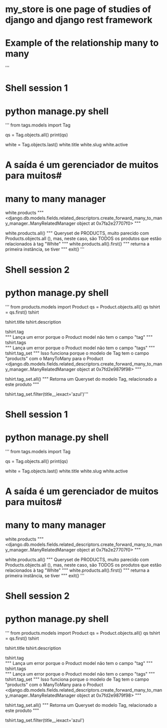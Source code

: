 # my_store is one page of studies of django and django rest framework
# Example of the relationship many to many 
'''
# Shell session 1
# python manage.py shell
'''
from tags.models import Tag

qs = Tag.objects.all()
print(qs)

white = Tag.objects.last()
white.title
white.slug
white.active

# A saída é um gerenciador de muitos para muitos#
# many to many manager
white.products
"""
<django.db.models.fields.related_descriptors.create_forward_many_to_many_manager..ManyRelatedManager object at 0x7fa2e27707f0>
"""

white.products.all()
"""
Queryset de PRODUCTS, muito parecido com Products.objects.all (), 
mas, neste caso, são TODOS os produtos que estão relacionados à tag "White"
"""
white.products.all().first()
"""
returna a primeira instância, se tiver
"""
exit()
'''
# Shell session 2
# python manage.py shell
'''
from products.models import Product
qs = Product.objects.all()
qs
tshirt = qs.first()
tshirt

tshirt.title
tshirt.description

tshirt.tag  
"""
Lança um error porque o Product model não tem o campo "tag"
"""
tshirt.tags  
"""
Lança um error porque o Product model não tem o campo "tags"
"""
tshirt.tag_set
"""
  Isso funciona porque o modelo de Tag tem o campo "products" com o ManyToMany para o Product
  <django.db.models.fields.related_descriptors.create_forward_many_to_many_manager..ManyRelatedManager object at 0x7fd2e9879f98>
"""

tshirt.tag_set.all()
"""
Retorna um Queryset do modelo Tag, relacionado a este produto
"""

tshirt.tag_set.filter(title__iexact='azul')'''
# Shell session 1
# python manage.py shell
'''
from tags.models import Tag

qs = Tag.objects.all()
print(qs)

white = Tag.objects.last()
white.title
white.slug
white.active

# A saída é um gerenciador de muitos para muitos#
# many to many manager
white.products
"""
<django.db.models.fields.related_descriptors.create_forward_many_to_many_manager..ManyRelatedManager object at 0x7fa2e27707f0>
"""

white.products.all()
"""
Queryset de PRODUCTS, muito parecido com Products.objects.all (), 
mas, neste caso, são TODOS os produtos que estão relacionados à tag "White"
"""
white.products.all().first()
"""
returna a primeira instância, se tiver
"""
exit()
'''
# Shell session 2
# python manage.py shell
'''
from products.models import Product
qs = Product.objects.all()
qs
tshirt = qs.first()
tshirt

tshirt.title
tshirt.description

tshirt.tag  
"""
Lança um error porque o Product model não tem o campo "tag"
"""
tshirt.tags  
"""
Lança um error porque o Product model não tem o campo "tags"
"""
tshirt.tag_set
"""
  Isso funciona porque o modelo de Tag tem o campo "products" com o ManyToMany para o Product
  <django.db.models.fields.related_descriptors.create_forward_many_to_many_manager..ManyRelatedManager object at 0x7fd2e9879f98>
"""

tshirt.tag_set.all()
"""
Retorna um Queryset do modelo Tag, relacionado a este produto
"""

tshirt.tag_set.filter(title__iexact='azul')
